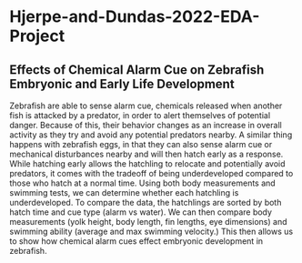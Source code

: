 # Hjerpe-and-Dundas-2022-EDA-Project

## Effects of Chemical Alarm Cue on Zebrafish Embryonic and Early Life Development

Zebrafish are able to sense alarm cue, chemicals released when another fish is attacked by a predator, in order to alert themselves of potential danger. Because of this, their behavior changes as an increase in overall activity as they try and avoid any potential predators nearby. A similar thing happens with zebrafish eggs, in that they can also sense alarm cue or mechanical disturbances nearby and will then hatch early as a response. While hatching early allows the hatchling to relocate and potentially avoid predators, it comes with the tradeoff of being underdeveloped compared to those who hatch at a normal time. Using both body measurements and swimming tests, we can determine whether each hatchling is underdeveloped. To compare the data, the hatchlings are sorted by both hatch time and cue type (alarm vs water). We can then compare body measurements (yolk height, body length, fin lengths, eye dimensions) and swimming ability (average and max swimming velocity.) This then allows us to show how chemical alarm cues effect embryonic development in zebrafish.